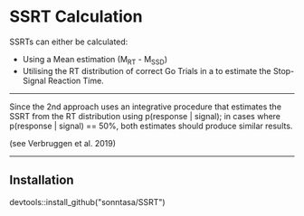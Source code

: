 # SSRT Calculation

SSRTs can either be calculated:

- Using a Mean estimation (M<sub>RT</sub> - M<sub>SSD</sub>)
- Utilising the RT distribution of correct Go Trials in a
  to estimate the Stop-Signal Reaction Time.

---

Since the 2nd approach uses an integrative procedure that estimates the SSRT
from the RT distribution using p(response | signal); in cases where p(response
| signal) == 50%, both estimates should produce similar results.

(see Verbruggen et al. 2019)

---

## Installation

devtools::install_github("sonntasa/SSRT")
